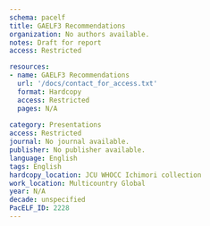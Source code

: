 ```yaml
---
schema: pacelf
title: GAELF3 Recommendations
organization: No authors available.
notes: Draft for report
access: Restricted

resources:
- name: GAELF3 Recommendations
  url: '/docs/contact_for_access.txt'
  format: Hardcopy
  access: Restricted
  pages: N/A
 
category: Presentations
access: Restricted
journal: No journal available.
publisher: No publisher available. 
language: English 
tags: English 
hardcopy_location: JCU WHOCC Ichimori collection
work_location: Multicountry Global
year: N/A
decade: unspecified
PacELF_ID: 2228
---
```

